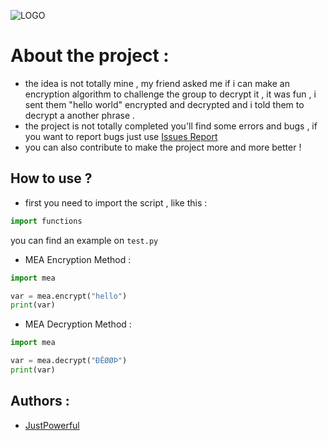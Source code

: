 ![LOGO](https://www.mediafire.com/convkey/e8c7/hbtduchh0f0bmzvzg.jpg)

# About the project :
- the idea is not totally mine , my friend asked me if i can make an encryption algorithm to challenge the group to decrypt it , it was fun , i sent them "hello world" encrypted and decrypted and i told them to decrypt a another phrase .
- the project is not totally completed you'll find some errors and bugs , if you want to report bugs just use [Issues Report](https://github.com/JustPowerful/Multiplying-encryption-algorithm/issues) 
- you can also contribute to make the project more and more better !

## How to use ?
- first you need to import the script , like this :

```python
import functions
```
you can find an example on ``test.py``

- MEA Encryption Method :

```python
import mea

var = mea.encrypt("hello")
print(var)

```

- MEA Decryption Method :

```python
import mea

var = mea.decrypt("ÐÊØØÞ")
print(var)
```

## Authors :

- [JustPowerful](https://github.com/JustPowerful)
